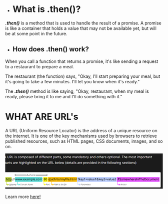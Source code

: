 
* # What is .then()?

***.then()*** is a method that is used to handle the result of a promise. A promise is like a container that holds a value that may not be available yet, but will be at some point in the future.

* ## How does .then() work? 

When you call a function that returns a promise, it's like sending a request to a restaurant to prepare a meal. 

The restaurant (the function) says, "Okay, I'll start preparing your meal, but it's going to take a few minutes. I'll let you know when it's ready."

The ***.then()*** method is like saying, "Okay, restaurant, when my meal is ready, please bring it to me and I'll do something with it."


#  WHAT ARE URL's

 A URL (Uniform Resource Locator) is the address of a unique resource on the internet. It is one of the key mechanisms used by browsers to retrieve published resources, such as HTML pages, CSS documents, images, and so on.

 ![alt text](image.png)

 Learn more [here!](https://developer.mozilla.org/en-US/docs/Learn/Common_questions/Web_mechanics/What_is_a_URL)
